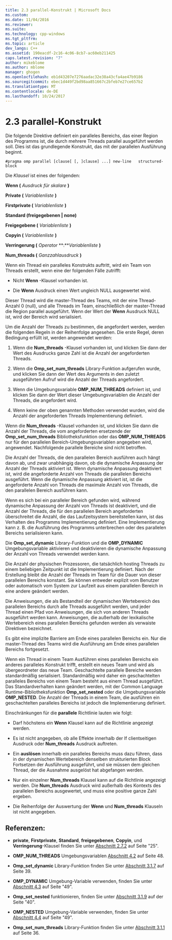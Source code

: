 ```yaml
---
title: 2.3 parallel-Konstrukt | Microsoft Docs
ms.custom: 
ms.date: 11/04/2016
ms.reviewer: 
ms.suite: 
ms.technology: cpp-windows
ms.tgt_pltfrm: 
ms.topic: article
dev_langs: C++
ms.assetid: 190eacdf-2c16-4c06-8cb7-ac60eb211425
caps.latest.revision: "7"
author: mikeblome
ms.author: mblome
manager: ghogen
ms.openlocfilehash: eb1d43207e7276aadac32e38a43cfa4ae47b9186
ms.sourcegitcommit: ebec1d449f2bd98aa851667c2bfeb7e27ce657b2
ms.translationtype: MT
ms.contentlocale: de-DE
ms.lasthandoff: 10/24/2017
---
```

# <a name="23-parallel-construct"></a>2.3 parallel-Konstrukt
Die folgende Direktive definiert ein paralleles Bereichs, das einer Region des Programms ist, die durch mehrere Threads parallel ausgeführt werden soll. Dies ist das grundlegende Konstrukt, das mit der parallelen Ausführung beginnt.  
  
```  
#pragma omp parallel [clause[ [, ]clause] ...] new-line   structured-block  
```  
  
 Die *Klausel* ist eines der folgenden:  
  
 **Wenn (** *Ausdruck für skalare* **)**  
  
 **Private (** *Variablenliste* **)**  
  
 **Firstprivate (** *Variablenliste* **)**  
  
 **Standard (freigegebenen &#124; none)**  
  
 **Freigegebene (** *Variablenliste* **)**  
  
 **Copyin (** *Variablenliste* **)**  
  
 **Verringerung (** *Operator* **:***Variablenliste* **)**   
  
 **Num_threads (** *Ganzzahlausdruck* **)**  
  
 Wenn ein Thread ein paralleles Konstrukts auftritt, wird ein Team von Threads erstellt, wenn eine der folgenden Fälle zutrifft:  
  
-   Nicht **Wenn** -Klausel vorhanden ist.  
  
-   Die **Wenn** Ausdruck einen Wert ungleich NULL ausgewertet wird.  
  
 Dieser Thread wird die master-Thread des Teams, mit der eine Thread-Anzahl 0 (null), und alle Threads im Team, einschließlich der master-Thread die Region parallel ausgeführt. Wenn der Wert der **Wenn** Ausdruck NULL ist, wird der Bereich wird serialisiert.  
  
 Um die Anzahl der Threads zu bestimmen, die angefordert werden, werden die folgenden Regeln in der Reihenfolge angesehen. Die erste Regel, deren Bedingung erfüllt ist, werden angewendet werden:  
  
1.  Wenn die **Num_threads** -Klausel vorhanden ist, und klicken Sie dann der Wert des Ausdrucks ganze Zahl ist die Anzahl der angeforderten Threads.  
  
2.  Wenn die **Omp_set_num_threads** Library-Funktion aufgerufen wurde, und klicken Sie dann der Wert des Arguments in den zuletzt ausgeführten Aufruf wird die Anzahl der Threads angefordert.  
  
3.  Wenn die Umgebungsvariable **OMP_NUM_THREADS** definiert ist, und klicken Sie dann der Wert dieser Umgebungsvariablen die Anzahl der Threads, die angefordert wird.  
  
4.  Wenn keine der oben genannten Methoden verwendet wurden, wird die Anzahl der angeforderten Threads Implementierung definiert.  
  
 Wenn die **Num_threads** -Klausel vorhanden ist, und klicken Sie dann die Anzahl der Threads, die vom angeforderten ersetzende der **Omp_set_num_threads** Bibliotheksfunktion oder das **OMP_NUM_THREADS** nur für den parallelen Bereich-Umgebungsvariablen angegeben wird, angewendet. Nachfolgende parallele Bereiche sind nicht betroffen.  
  
 Die Anzahl der Threads, die den parallelen Bereich ausführen auch hängt davon ab, und zwar unabhängig davon, ob die dynamische Anpassung der Anzahl der Threads aktiviert ist. Wenn dynamische Anpassung deaktiviert ist, wird die angeforderte Anzahl von Threads die parallelen Bereichs ausgeführt. Wenn die dynamische Anpassung aktiviert ist, ist die angeforderte Anzahl von Threads die maximale Anzahl von Threads, die den parallelen Bereich ausführen kann.  
  
 Wenn es sich bei ein paralleler Bereich gefunden wird, während dynamische Anpassung der Anzahl von Threads ist deaktiviert, und die Anzahl der Threads, die für den parallelen Bereich angeforderten überschreitet die Anzahl, die das Laufzeitsystem bereitstellen kann, ist das Verhalten des Programms Implementierung definiert. Eine Implementierung kann z. B. die Ausführung des Programms unterbrechen oder des parallelen Bereichs serialisieren kann.  
  
 Die **Omp_set_dynamic** Library-Funktion und die **OMP_DYNAMIC** Umgebungsvariable aktivieren und deaktivieren die dynamische Anpassung der Anzahl von Threads verwendet werden kann.  
  
 Die Anzahl der physischen Prozessoren, die tatsächlich hosting Threads zu einem beliebigen Zeitpunkt ist die Implementierung definiert. Nach der Erstellung bleibt die Anzahl der Threads im Team für die Dauer von dieser parallelen Bereichs konstant. Sie können entweder explizit vom Benutzer oder automatisch vom System zur Laufzeit aus einem parallelen Bereich in eine andere geändert werden.  
  
 Die Anweisungen, die als Bestandteil der dynamischen Wertebereich des parallelen Bereichs durch alle Threads ausgeführt werden, und jeder Thread einen Pfad von Anweisungen, die sich von anderen Threads ausgeführt werden kann. Anweisungen, die außerhalb der lexikalische Wertebereich eines parallelen Bereichs gefunden werden als verwaiste Direktiven bezeichnet.  
  
 Es gibt eine implizite Barriere am Ende eines parallelen Bereichs ein. Nur die master-Thread des Teams wird die Ausführung am Ende eines parallelen Bereichs fortgesetzt.  
  
 Wenn ein Thread in einem Team Ausführen eines parallelen Bereichs ein anderes paralleles Konstrukt trifft, erstellt ein neues Team und wird als übergeordneter das neue Team. Geschachtelte parallele Bereiche werden standardmäßig serialisiert. Standardmäßig wird daher ein geschachtelten paralleles Bereichs von einem Team besteht aus einem Thread ausgeführt. Das Standardverhalten kann geändert werden, mit der Common Language Runtime-Bibliotheksfunktion **Omp_set_nested** oder die Umgebungsvariable **OMP_NESTED**. Die Anzahl der Threads in einem Team, die ausführen ein geschachtelten paralleles Bereichs ist jedoch die Implementierung definiert.  
  
 Einschränkungen für die **parallele** Richtlinie lauten wie folgt:  
  
-   Darf höchstens ein **Wenn** Klausel kann auf die Richtlinie angezeigt werden.  
  
-   Es ist nicht angegeben, ob alle Effekte innerhalb der If clientseitigen Ausdruck oder **Num_threads** Ausdruck auftreten.  
  
-   Ein **auslösen** innerhalb ein paralleles Bereichs muss dazu führen, dass in der dynamischen Wertebereich denselben strukturierten Block Fortsetzen der Ausführung ausgeführt, und sie müssen dem gleichen Thread, der die Ausnahme ausgelöst hat abgefangen werden.  
  
-   Nur ein einzelner **Num_threads** Klausel kann auf die Richtlinie angezeigt werden. Die **Num_threads** Ausdruck wird außerhalb des Kontexts des parallelen Bereichs ausgewertet, und muss eine positive ganze Zahl ergeben.  
  
-   Die Reihenfolge der Auswertung der **Wenn** und **Num_threads** Klauseln ist nicht angegeben.  
  
## <a name="cross-references"></a>Referenzen:  
  
-   **private**, **Firstprivate**, **Standard**, **freigegebenen**, **Copyin**, und **Verringerung**-Klausel finden Sie unter [Abschnitt 2.7.2](../../parallel/openmp/2-7-2-data-sharing-attribute-clauses.md) auf Seite "25".  
  
-   **OMP_NUM_THREADS** Umgebungsvariablen [Abschnitt 4.2](../../parallel/openmp/4-2-omp-num-threads.md) auf Seite 48.  
  
-   **Omp_set_dynamic** Library-Funktion finden Sie unter [Abschnitt 3.1.7](../../parallel/openmp/3-1-7-omp-set-dynamic-function.md) auf Seite 39.  
  
-   **OMP_DYNAMIC** Umgebung-Variable verwenden, finden Sie unter [Abschnitt 4.3](../../parallel/openmp/4-3-omp-dynamic.md) auf Seite "49".  
  
-   **Omp_set_nested** funktionieren, finden Sie unter [Abschnitt 3.1.9](../../parallel/openmp/3-1-9-omp-set-nested-function.md) auf der Seite "40".  
  
-   **OMP_NESTED** Umgebung-Variable verwenden, finden Sie unter [Abschnitt 4.4](../../parallel/openmp/4-4-omp-nested.md) auf Seite "49".  
  
-   **Omp_set_num_threads** Library-Funktion finden Sie unter [Abschnitt 3.1.1](../../parallel/openmp/3-1-1-omp-set-num-threads-function.md) auf Seite 36.